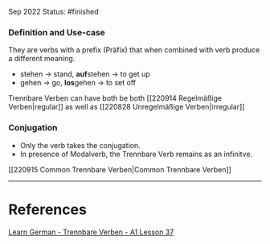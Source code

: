 Sep 2022
Status: #finished 

### Definition and Use-case
They are verbs with a prefix (Präfix) that when combined with verb produce a different meaning. 
- stehen $\rightarrow$ stand, **auf**stehen $\rightarrow$ to get up
- gehen $\rightarrow$ go, **los**gehen $\rightarrow$ to set off

Trennbare Verben can have both be both [[220914 Regelmäßige Verben|regular]] as well as [[220828 Unregelmäßige Verben|irregular]]

### Conjugation
- Only the verb takes the conjugation. 
- In presence of Modalverb, the Trennbare Verb remains as an infinitve.  

[[220915 Common Trennbare Verben|Common Trennbare Verben]]

---
# References
[Learn German - Trennbare Verben - A1 Lesson 37](https://www.youtube.com/watch?v=Kj_L8uAffG8)